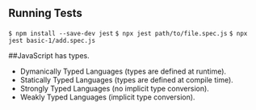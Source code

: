 ## Running Tests

`$ npm install --save-dev jest`
`$ npx jest path/to/file.spec.js`
`$ npx jest basic-1/add.spec.js`

##JavaScript has types.

* Dymanically Typed Languages (types are defined at runtime).
* Statically Typed Languages (types are defined at compile time).
* Strongly Typed Languages (no implicit type conversion).
* Weakly Typed Languages (implicit type conversion).



